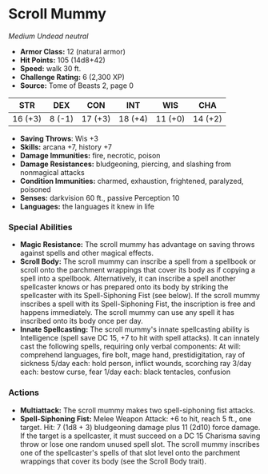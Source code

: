 # Scroll Mummy

*Medium* *Undead* *neutral*

- **Armor Class:** 12 (natural armor)
- **Hit Points:** 105 (14d8+42)
- **Speed:** walk 30 ft.
- **Challenge Rating:** 6 (2,300 XP)
- **Source:** Tome of Beasts 2, page 0

| STR | DEX | CON | INT | WIS | CHA |
| --- | --- | --- | --- | --- | --- |
| 16 (+3) | 8 (-1) | 17 (+3) | 18 (+4) | 11 (+0) | 14 (+2) |

- **Saving Throws**: Wis +3
- **Skills:** arcana +7, history +7
- **Damage Immunities:** fire, necrotic, poison
- **Damage Resistances:** bludgeoning, piercing, and slashing from nonmagical attacks
- **Condition Immunities:** charmed, exhaustion, frightened, paralyzed, poisoned
- **Senses:** darkvision 60 ft., passive Perception 10
- **Languages:** the languages it knew in life

### Special Abilities

- **Magic Resistance:** The scroll mummy has advantage on saving throws against spells and other magical effects.
- **Scroll Body:** The scroll mummy can inscribe a spell from a spellbook or scroll onto the parchment wrappings that cover its body as if copying a spell into a spellbook. Alternatively, it can inscribe a spell another spellcaster knows or has prepared onto its body by striking the spellcaster with its Spell-Siphoning Fist (see below). If the scroll mummy inscribes a spell with its Spell-Siphoning Fist, the inscription is free and happens immediately. The scroll mummy can use any spell it has inscribed onto its body once per day.
- **Innate Spellcasting:** The scroll mummy's innate spellcasting ability is Intelligence (spell save DC 15, +7 to hit with spell attacks). It can innately cast the following spells, requiring only verbal components:
At will: comprehend languages, fire bolt, mage hand, prestidigitation, ray of sickness
5/day each: hold person, inflict wounds, scorching ray
3/day each: bestow curse, fear
1/day each: black tentacles, confusion

### Actions

- **Multiattack:** The scroll mummy makes two spell-siphoning fist attacks.
- **Spell-Siphoning Fist:** Melee Weapon Attack: +6 to hit, reach 5 ft., one target. Hit: 7 (1d8 + 3) bludgeoning damage plus 11 (2d10) force damage. If the target is a spellcaster, it must succeed on a DC 15 Charisma saving throw or lose one random unused spell slot. The scroll mummy inscribes one of the spellcaster's spells of that slot level onto the parchment wrappings that cover its body (see the Scroll Body trait).



